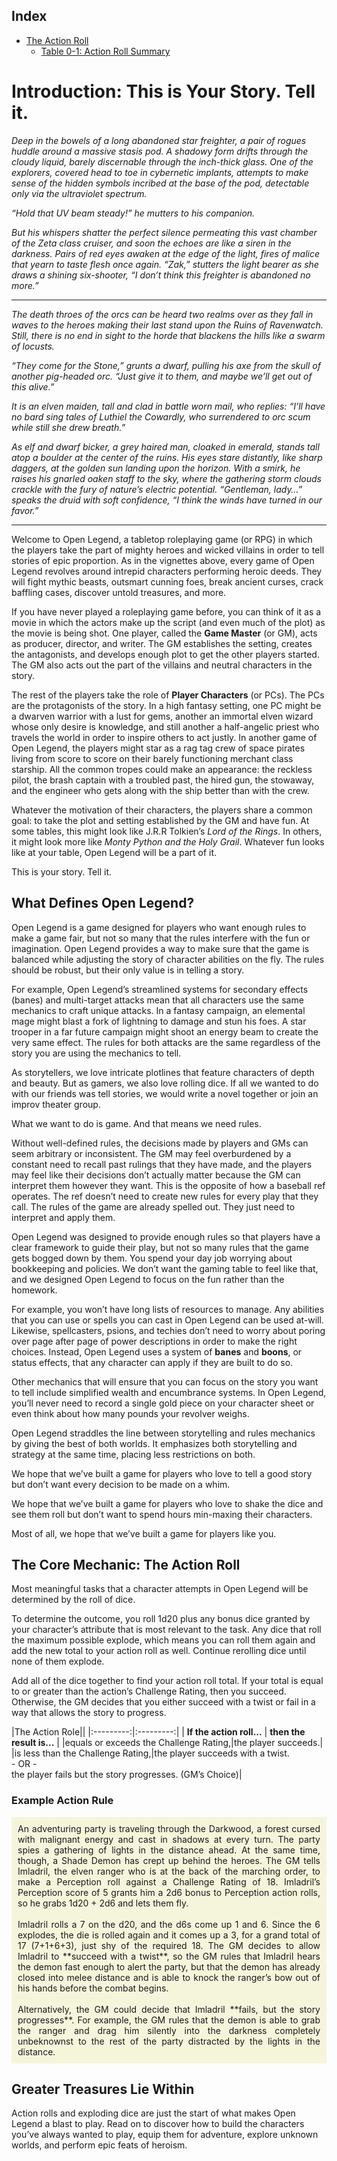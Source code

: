 ## Index
 * [The Action Roll](#actionroll)
	 * [Table 0-1: Action Roll Summary](#TABactionroll)

# Introduction: This is Your Story. Tell it.

*Deep in the bowels of a long abandoned star freighter, a pair of rogues huddle around a massive stasis pod. A shadowy form drifts through the cloudy liquid, barely discernable through the inch-thick glass. One of the explorers, covered head to toe in cybernetic implants, attempts to make sense of the hidden symbols incribed at the base of the pod, detectable only via the ultraviolet spectrum.*

*“Hold that UV beam steady!” he mutters to his companion.*

*But his whispers shatter the perfect silence permeating this vast chamber of the Zeta class cruiser, and soon the echoes are like a siren in the darkness. Pairs of red eyes awaken at the edge of the light, fires of malice that yearn to taste flesh once again. “Zak,” stutters the light bearer as she draws a shining six-shooter, “I don’t think this freighter is abandoned no more.”*

----------

*The death throes of the orcs can be heard two realms over as they fall in waves to the heroes making their last stand upon the Ruins of Ravenwatch. Still, there is no end in sight to the horde that blackens the hills like a swarm of locusts.*

*“They come for the Stone,” grunts a dwarf, pulling his axe from the skull of another pig-headed orc. “Just give it to them, and maybe we’ll get out of this alive.”*

*It is an elven maiden, tall and clad in battle worn mail, who replies: “I’ll have no bard sing tales of Luthiel the Cowardly, who surrendered to orc scum while still she drew breath.”*

*As elf and dwarf bicker, a grey haired man, cloaked in emerald, stands tall atop a boulder at the center of the ruins. His eyes stare distantly, like sharp daggers, at the golden sun landing upon the horizon. With a smirk, he raises his gnarled oaken staff to the sky, where the gathering storm clouds crackle with the fury of nature’s electric potential. “Gentleman, lady…” speaks the druid with soft confidence, “I think the winds have turned in our favor.”*

----------

Welcome to Open Legend, a tabletop roleplaying game (or RPG) in which the players take the part of mighty heroes and wicked villains in order to tell stories of epic proportion. As in the vignettes above, every game of Open Legend revolves around intrepid characters performing heroic deeds. They will fight mythic beasts, outsmart cunning foes, break ancient curses, crack baffling cases, discover untold treasures, and more.

If you have never played a roleplaying game before, you can think of it as a movie in which the actors make up the script (and even much of the plot) as the movie is being shot. One player, called the **Game Master** (or GM), acts as producer, director, and writer. The GM establishes the setting, creates the antagonists, and develops enough plot to get the other players started. The GM also acts out the part of the villains and neutral characters in the story.

The rest of the players take the role of **Player Characters** (or PCs). The PCs are the protagonists of the story. In a high fantasy setting, one PC might be a dwarven warrior with a lust for gems, another an immortal elven wizard whose only desire is knowledge, and still another a half-angelic priest who travels the world in order to inspire others to act justly. In another game of Open Legend, the players might star as a rag tag crew of space pirates living from score to score on their barely functioning merchant class starship. All the common tropes could make an appearance: the reckless pilot, the brash captain with a troubled past, the hired gun, the stowaway, and the engineer who gets along with the ship better than with the crew.

Whatever the motivation of their characters, the players share a common goal: to take the plot and setting established by the GM and have fun. At some tables, this might look like J.R.R Tolkien’s *Lord of the Rings*. In others, it might look more like *Monty Python and the Holy Grail*. Whatever fun looks like at your table, Open Legend will be a part of it.

This is your story. Tell it.

## What Defines Open Legend?
Open Legend is a game designed for players who want enough rules to make a game fair, but not so many that the rules interfere with the fun or imagination. Open Legend provides a way to make sure that the game is balanced while adjusting the story of character abilities on the fly. The rules should be robust, but their only value is in telling a story.

For example, Open Legend’s streamlined systems for secondary effects (banes) and multi-target attacks mean that all characters use the same mechanics to craft unique attacks. In a fantasy campaign, an elemental mage might blast a fork of lightning to damage and stun his foes. A star trooper in a far future campaign might shoot an energy beam to create the very same effect. The rules for both attacks are the same regardless of the story you are using the mechanics to tell.

As storytellers, we love intricate plotlines that feature characters of depth and beauty. But as gamers, we also love rolling dice. If all we wanted to do with our friends was tell stories, we would write a novel together or join an improv theater group.

What we want to do is game. And that means we need rules.

Without well-defined rules, the decisions made by players and GMs can seem arbitrary or inconsistent. The GM may feel overburdened by a constant need to recall past rulings that they have made, and the players may feel like their decisions don’t actually matter because the GM can interpret them however they want. This is the opposite of how a baseball ref operates. The ref doesn’t need to create new rules for every play that they call. The rules of the game are already spelled out. They just need to interpret and apply them.

Open Legend was designed to provide enough rules so that players have a clear framework to guide their play, but not so many rules that the game gets bogged down by them. You spend your day job worrying about bookkeeping and policies. We don’t want the gaming table to feel like that, and we designed Open Legend to focus on the fun rather than the homework.

For example, you won’t have long lists of resources to manage. Any abilities that you can use or spells you can cast in Open Legend can be used at-will. Likewise, spellcasters, psions, and techies don’t need to worry about poring over page after page of power descriptions in order to make the right choices. Instead, Open Legend uses a system of **banes** and **boons**, or status effects, that any character can apply if they are built to do so.

Other mechanics that will ensure that you can focus on the story you want to tell include simplified wealth and encumbrance systems. In Open Legend, you’ll never need to record a single gold piece on your character sheet or even think about how many pounds your revolver weighs.

Open Legend straddles the line between storytelling and rules mechanics by giving the best of both worlds. It emphasizes both storytelling and strategy at the same time, placing less restrictions on both.

We hope that we’ve built a game for players who love to tell a good story but don’t want every decision to be made on a whim.

We hope that we’ve built a game for players who love to shake the dice and see them roll but don’t want to spend hours min-maxing their characters.

Most of all, we hope that we’ve built a game for players like you.

## The Core Mechanic: The Action Roll <a name="actionroll"></a>
Most meaningful tasks that a character attempts in Open Legend will be determined by the roll of dice.

To determine the outcome, you roll 1d20 plus any bonus dice granted by your character’s attribute that is most relevant to the task. Any dice that roll the maximum possible explode, which means you can roll them again and add the new total to your action roll as well. Continue rerolling dice until none of them explode.

Add all of the dice together to find your action roll total. If your total is equal to or greater than the action’s Challenge Rating, then you succeed. Otherwise, the GM decides that you either succeed with a twist or fail in a way that allows the story to progress.

<a name="TABactionroll"></a>
|The Action Role||
|:---------:|:---------:|
| **If the action roll...** | **then the result is...** |
|equals or exceeds the Challenge Rating,|the player succeeds.|
|is less than the Challenge Rating,|the player succeeds with a twist.<br>- OR -<br>the player fails but the story progresses. (GM’s Choice)|

### Example Action Rule
<div style="text-align: justify; background-color: beige; padding: 10px">	An adventuring party is traveling through the Darkwood, a forest cursed with 
malignant energy and cast in shadows at every turn. The party spies a gathering of lights in the distance ahead. At the same time, though, a Shade Demon has crept up behind the heroes. The GM tells Imladril, the elven ranger who is at the back of the marching order, to make a Perception roll against a Challenge Rating of 18. Imladril’s Perception score of 5 grants him a 2d6 bonus to Perception action rolls, so he grabs 1d20 + 2d6 and lets them fly.
<br><br>
Imladril rolls a 7 on the d20, and the d6s come up 1 and 6. Since the 6 explodes, the die is rolled again and it comes up a 3, for a grand total of 17 (7+1+6+3), just shy of the required 18. The GM decides to allow Imladril to **succeed with a twist**, so the GM rules that Imladril hears the demon fast enough to alert the party, but that the demon has already closed into melee distance and is able to knock the ranger’s bow out of his hands before the combat begins.
<br><br>
Alternatively, the GM could decide that Imladril **fails, but the story progresses**. For example, the GM rules that the demon is able to grab the ranger and drag him silently into the darkness completely unbeknownst to the rest of the party distracted by the lights in the distance.</div>

## Greater Treasures Lie Within
Action rolls and exploding dice are just the start of what makes Open Legend a blast to play. Read on to discover how to build the characters you’ve always wanted to play, equip them for adventure, explore unknown worlds, and perform epic feats of heroism.